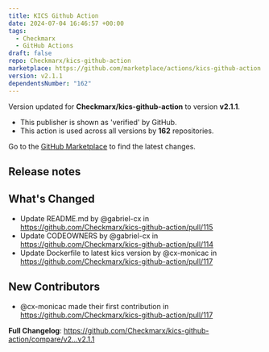 ```yaml
---
title: KICS Github Action
date: 2024-07-04 16:46:57 +00:00
tags:
  - Checkmarx
  - GitHub Actions
draft: false
repo: Checkmarx/kics-github-action
marketplace: https://github.com/marketplace/actions/kics-github-action
version: v2.1.1
dependentsNumber: "162"
---
```



Version updated for **Checkmarx/kics-github-action** to version **v2.1.1**.
- This publisher is shown as 'verified' by GitHub.
- This action is used across all versions by **162** repositories.

Go to the [GitHub Marketplace](https://github.com/marketplace/actions/kics-github-action) to find the latest changes.

## Release notes

## What's Changed
* Update README.md by @gabriel-cx in https://github.com/Checkmarx/kics-github-action/pull/115
* Update CODEOWNERS by @gabriel-cx in https://github.com/Checkmarx/kics-github-action/pull/114
* Update Dockerfile to latest kics version by @cx-monicac in https://github.com/Checkmarx/kics-github-action/pull/117

## New Contributors
* @cx-monicac made their first contribution in https://github.com/Checkmarx/kics-github-action/pull/117

**Full Changelog**: https://github.com/Checkmarx/kics-github-action/compare/v2...v2.1.1

